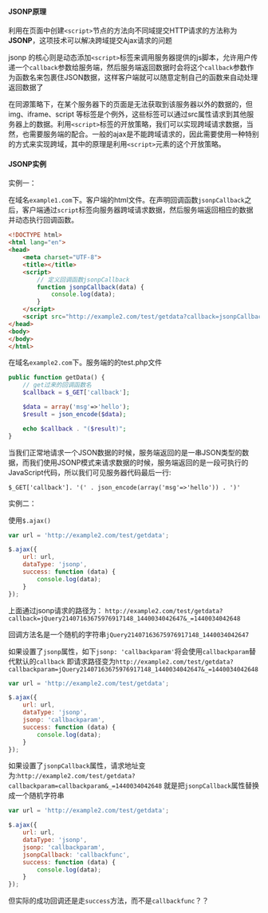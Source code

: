 #### JSONP原理

利用在页面中创建`<script>`节点的方法向不同域提交HTTP请求的方法称为**JSONP**，这项技术可以解决跨域提交Ajax请求的问题

jsonp 的核心则是动态添加`<script>`标签来调用服务器提供的js脚本，允许用户传递一个`callback`参数给服务端，然后服务端返回数据时会将这个`callback`参数作为函数名来包裹住JSON数据，这样客户端就可以随意定制自己的函数来自动处理返回数据了

在同源策略下，在某个服务器下的页面是无法获取到该服务器以外的数据的，但 img、iframe、script 等标签是个例外，这些标签可以通过src属性请求到其他服务器上的数据。利用`<script>`标签的开放策略，我们可以实现跨域请求数据，当然，也需要服务端的配合。一般的ajax是不能跨域请求的，因此需要使用一种特别的方式来实现跨域，其中的原理是利用`<script>`元素的这个开放策略。


#### JSONP实例

实例一：

在域名`example1.com`下。客户端的html文件。在声明回调函数`jsonpCallback`之后，客户端通过`script`标签向服务器跨域请求数据，然后服务端返回相应的数据并动态执行回调函数。

```html
<!DOCTYPE html>
<html lang="en">
<head>
    <meta charset="UTF-8">
    <title></title>
    <script>
        // 定义回调函数jsonpCallback
        function jsonpCallback(data) {
            console.log(data);
        }
    </script>
    <script src="http://example2.com/test/getdata?callback=jsonpCallback"></script>
</head>
<body>
</body>
</html>
```

在域名`example2.com`下。服务端的的test.php文件

```php
public function getData() {
    // get过来的回调函数名
    $callback = $_GET['callback'];

    $data = array('msg'=>'hello');
    $result = json_encode($data);

    echo $callback . "($result)";
}
```

当我们正常地请求一个JSON数据的时候，服务端返回的是一串JSON类型的数据，而我们使用JSONP模式来请求数据的时候，服务端返回的是一段可执行的JavaScript代码，所以我们可见服务器代码最后一行:

    $_GET['callback']. '(' . json_encode(array('msg'=>'hello')) . ')'


实例二：

使用`$.ajax()`

```javascript
var url = 'http://example2.com/test/getdata';

$.ajax({
    url: url,
    dataType: 'jsonp',
    success: function (data) {
        console.log(data);
    }
});
```
上面通过jsonp请求的路径为：
`http://example2.com/test/getdata?callback=jQuery21407163675976917148_1440034042647&_=1440034042648`

回调方法名是一个随机的字符串`jQuery21407163675976917148_1440034042647`


如果设置了`jsonp`属性，如下`jsonp: 'callbackparam'`将会使用`callbackparam`替代默认的`callback`
即请求路径变为`http://example2.com/test/getdata?callbackparam=jQuery21407163675976917148_1440034042647&_=1440034042648`

```javascript
var url = 'http://example2.com/test/getdata';

$.ajax({
    url: url,
    dataType: 'jsonp',
    jsonp: 'callbackparam',
    success: function (data) {
        console.log(data);
    }
});
```

如果设置了`jsonpCallback`属性，请求地址变为:`http://example2.com/test/getdata?callbackparam=callbackparam&_=1440034042648`
就是把`jsonpCallback`属性替换成一个随机字符串

```javascript
var url = 'http://example2.com/test/getdata';

$.ajax({
    url: url,
    dataType: 'jsonp',
    jsonp: 'callbackparam',
    jsonpCallback: 'callbackfunc',
    success: function (data) {
        console.log(data);
    }
});
```

但实际的成功回调还是走`success`方法，而不是`callbackfunc`？？

